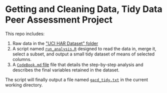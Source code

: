 # Getting and Cleaning Data, Tidy Data Peer Assessment Project

This repo includes:

1. Raw data in the ["UCI HAR Dataset" folder](/UCI%20HAR%20Dataset)
2. A script named [`run_analysis.R`](run_analysis.R) designed to read the data in, merge it, select a subset, and output a small tidy dataset of means of selected columns.
3. A [`CodeBook.md` file](CodeBook.md) file that details the step-by-step analysis and describes the final variables retained in the dataset.

The script will finally output a file named [`gacd_tidy.txt`](gacd_tidy.txt) in the current working directory.
